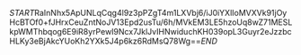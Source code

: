 $START$RaInNhx5ApUNLqCqg4l9z3pPZgT4m1LXVbj6/iJ0iYXlIoMVXVk91jOyHcBTOf0+fJHrxCeuZntNoJV13Epd2usTu/6h/MVkEM3LE5hzoUq8wZ71MESLkpWMThbqog6E9iR8yrPewI9Ncx7JklJvIHNwiduchKH039opL3Guyr2eJzzbcHLKy3eBjAkcYUoKh2YXk5J4p6kz6RdMsQ78Wg==$END$